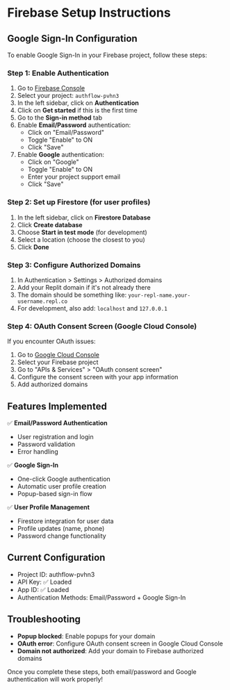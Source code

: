 # Firebase Setup Instructions

## Google Sign-In Configuration

To enable Google Sign-In in your Firebase project, follow these steps:

### Step 1: Enable Authentication
1. Go to [Firebase Console](https://console.firebase.google.com/)
2. Select your project: `authflow-pvhn3`
3. In the left sidebar, click on **Authentication**
4. Click on **Get started** if this is the first time
5. Go to the **Sign-in method** tab
6. Enable **Email/Password** authentication:
   - Click on "Email/Password"
   - Toggle "Enable" to ON
   - Click "Save"
7. Enable **Google** authentication:
   - Click on "Google"
   - Toggle "Enable" to ON
   - Enter your project support email
   - Click "Save"

### Step 2: Set up Firestore (for user profiles)
1. In the left sidebar, click on **Firestore Database**
2. Click **Create database**
3. Choose **Start in test mode** (for development)
4. Select a location (choose the closest to you)
5. Click **Done**

### Step 3: Configure Authorized Domains
1. In Authentication > Settings > Authorized domains
2. Add your Replit domain if it's not already there
3. The domain should be something like: `your-repl-name.your-username.repl.co`
4. For development, also add: `localhost` and `127.0.0.1`

### Step 4: OAuth Consent Screen (Google Cloud Console)
If you encounter OAuth issues:
1. Go to [Google Cloud Console](https://console.cloud.google.com/)
2. Select your Firebase project
3. Go to "APIs & Services" > "OAuth consent screen"
4. Configure the consent screen with your app information
5. Add authorized domains

## Features Implemented
✅ **Email/Password Authentication**
- User registration and login
- Password validation
- Error handling

✅ **Google Sign-In**
- One-click Google authentication
- Automatic user profile creation
- Popup-based sign-in flow

✅ **User Profile Management**
- Firestore integration for user data
- Profile updates (name, phone)
- Password change functionality

## Current Configuration
- Project ID: authflow-pvhn3
- API Key: ✅ Loaded
- App ID: ✅ Loaded
- Authentication Methods: Email/Password + Google Sign-In

## Troubleshooting
- **Popup blocked**: Enable popups for your domain
- **OAuth error**: Configure OAuth consent screen in Google Cloud Console
- **Domain not authorized**: Add your domain to Firebase authorized domains

Once you complete these steps, both email/password and Google authentication will work properly!